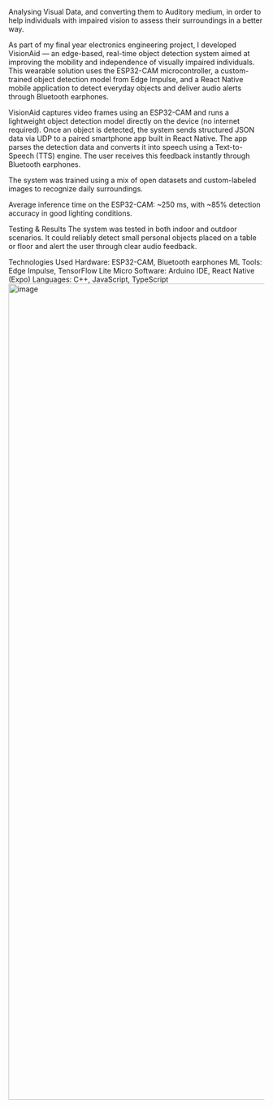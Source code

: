 
Analysing Visual Data, and converting them to Auditory medium, in order to help individuals with impaired vision to assess their surroundings in a better way.

As part of my final year electronics engineering project, I developed VisionAid — an edge-based, real-time object detection system aimed at improving the mobility and independence of visually impaired individuals. This wearable solution uses the ESP32-CAM microcontroller, a custom-trained object detection model from Edge Impulse, and a React Native mobile application to detect everyday objects and deliver audio alerts through Bluetooth earphones.

VisionAid captures video frames using an ESP32-CAM and runs a lightweight object detection model directly on the device (no internet required). Once an object is detected, the system sends structured JSON data via UDP to a paired smartphone app built in React Native. The app parses the detection data and converts it into speech using a Text-to-Speech (TTS) engine. The user receives this feedback instantly through Bluetooth earphones.

The system was trained using a mix of open datasets and custom-labeled images to recognize daily surroundings.

Average inference time on the ESP32-CAM: ~250 ms, with ~85% detection accuracy in good lighting conditions.

Testing & Results
The system was tested in both indoor and outdoor scenarios. It could reliably detect small personal objects placed on a table or floor and alert the user through clear audio feedback. 

Technologies Used
Hardware: ESP32-CAM, Bluetooth earphones
ML Tools: Edge Impulse, TensorFlow Lite Micro
Software: Arduino IDE, React Native (Expo)
Languages: C++, JavaScript, TypeScript
<br>
<img width="720" height="1604" alt="image" src="https://github.com/user-attachments/assets/cf269315-4eb6-4368-b144-34bfb2d2067b" /><br>
